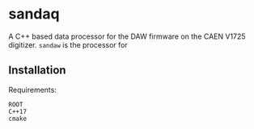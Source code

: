 # sandaq
A C++ based data processor for the DAW firmware on the CAEN V1725 digitizer.
`sandaw` is the processor for 

## Installation
Requirements:
```
ROOT
C++17
cmake
```
